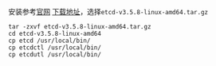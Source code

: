 安装参考[官网](https://etcd.io/)
[下载地址](https://github.com/etcd-io/etcd/releases/)，选择`etcd-v3.5.8-linux-amd64.tar.gz`
```
tar -zxvf etcd-v3.5.8-linux-amd64.tar.gz
cd etcd-v3.5.8-linux-amd64
cp etcd /usr/local/bin/
cp etcdctl /usr/local/bin/
cp etcdutl /usr/local/bin/
```